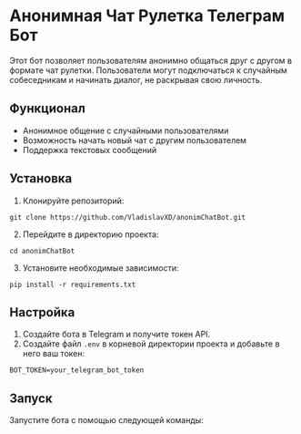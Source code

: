# Анонимная Чат Рулетка Телеграм Бот

Этот бот позволяет пользователям анонимно общаться друг с другом в формате чат рулетки. Пользователи могут подключаться к случайным собеседникам и начинать диалог, не раскрывая свою личность.

## Функционал

- Анонимное общение с случайными пользователями
- Возможность начать новый чат с другим пользователем
- Поддержка текстовых сообщений

## Установка

1. Клонируйте репозиторий:
  ```
  git clone https://github.com/VladislavXD/anonimChatBot.git
  ```
2. Перейдите в директорию проекта:
  ```
  cd anonimChatBot
  ```
3. Установите необходимые зависимости:
  ```
  pip install -r requirements.txt
  ```

## Настройка

1. Создайте бота в Telegram и получите токен API.
2. Создайте файл `.env` в корневой директории проекта и добавьте в него ваш токен:
  ```
  BOT_TOKEN=your_telegram_bot_token
  ```

## Запуск

Запустите бота с помощью следующей команды:
